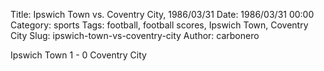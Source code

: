 Title: Ipswich Town vs. Coventry City, 1986/03/31
Date: 1986/03/31 00:00
Category: sports
Tags: football, football scores, Ipswich Town, Coventry City
Slug: ipswich-town-vs-coventry-city
Author: carbonero


Ipswich Town 1 - 0 Coventry City
